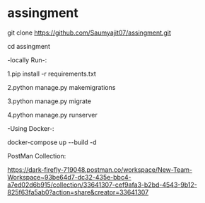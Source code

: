 # assingment
git clone https://github.com/Saumyajit07/assingment.git

cd assingment

-locally Run-:

1.pip install -r requirements.txt

2.python manage.py makemigrations

3.python manage.py migrate

4.python manage.py runserver

-Using Docker-:

docker-compose up --build -d

PostMan Collection:

https://dark-firefly-719048.postman.co/workspace/New-Team-Workspace~93be64d7-dc32-435e-bbc4-a7ed02d6b915/collection/33641307-cef9afa3-b2bd-4543-9b12-825f63fa5ab0?action=share&creator=33641307 

